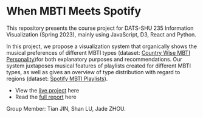 # When MBTI Meets Spotify

This repository presents the course project for DATS-SHU 235 Information Visualization (Spring 2023), mainly using JavaScript, D3, React and Python.

In this project, we propose a visualization system that organically shows the musical preferences of different MBTI types (dataset: [Country Wise MBTI Personality](https://www.kaggle.com/code/rajjain/country-wise-mbti-personality))for both explanatory purposes and recommendations. Our system juxtaposes musical features of playlists created for different MBTI types, as well as gives an overview of type distribution with regard to regions (dataset: [Spotify MBTI Playlists](https://www.kaggle.com/datasets/xtrnglc/spotify-mbti-playlists)).

- View the [live project](https://koapushjin.github.io/Spring2023-InfoViz-mbti-spotify/) here
- Read the [full report](https://github.com/koapushjin/Spring2023-InfoViz-mbti-spotify/blob/main/FinalReport.pdf) here

Group Member: Tian JIN, Shan LU, Jade ZHOU.
